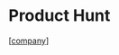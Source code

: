 # Product Hunt

[[company]]

[//begin]: # "Autogenerated link references for markdown compatibility"
[company]: company "Company"
[//end]: # "Autogenerated link references"